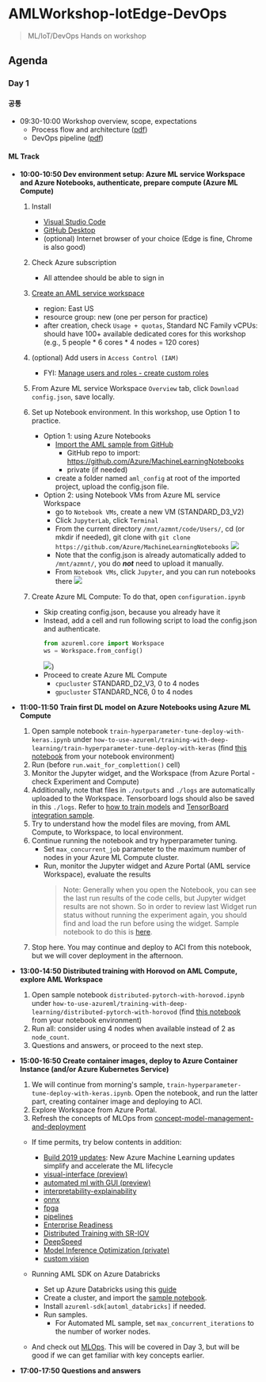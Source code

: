 # AMLWorkshop-IotEdge-DevOps
> ML/IoT/DevOps Hands on workshop

## Agenda
### Day 1

#### 공통
- 09:30-10:00 Workshop overview, scope, expectations
  - Process flow and architecture ([pdf](https://github.com/dem108/AMLWorkshop-IotEdge-DevOps/blob/master/doc/decks/Microsoft%20AI%20Architecture%20one-slider-EN-v20190513.pdf))
  - DevOps pipeline ([pdf](https://github.com/dem108/AMLWorkshop-IotEdge-DevOps/blob/master/doc/decks/DevOps-ML-IotEdge-pipeline-flow-v20190513.pdf))


#### ML Track
- **10:00-10:50 Dev environment setup: Azure ML service Workspace and Azure Notebooks, authenticate, prepare compute (Azure ML Compute)**

    1. Install
        - [Visual Studio Code](https://code.visualstudio.com/)
        - [GitHub Desktop](https://desktop.github.com/)
        - (optional) Internet browser of your choice (Edge is fine, Chrome is also good)
    1. Check Azure subscription
        - All attendee should be able to sign in
    1. [Create an AML service workspace](https://docs.microsoft.com/en-us/azure/machine-learning/service/setup-create-workspace)
        - region: East US
        - resource group: new (one per person for practice)
        - after creation, check `Usage + quotas`, Standard NC Family vCPUs: should have 100+ available dedicated cores for this workshop (e.g., 5 people * 6 cores * 4 nodes = 120 cores)
    1. (optional) Add users in `Access Control (IAM)`
        - FYI: [Manage users and roles - create custom roles](https://docs.microsoft.com/en-us/azure/machine-learning/service/how-to-assign-roles#create-custom-role)
    1. From Azure ML service Workspace `Overview` tab, click `Download config.json`, save locally.
    1. Set up Notebook environment. In this workshop, use Option 1 to practice.
        - Option 1: using Azure Notebooks
            - [Import the AML sample from GitHub](https://docs.microsoft.com/en-us/azure/notebooks/create-clone-jupyter-notebooks#import-a-project-from-github)
                - GitHub repo to import: https://github.com/Azure/MachineLearningNotebooks
                - private (if needed)
            - create a folder named `aml_config` at root of the imported project, upload the config.json file.
        - Option 2: using Notebook VMs from Azure ML service Workspace
            - go to `Notebook VMs`, create a new VM (STANDARD_D3_V2)
            - Click `JupyterLab`, click `Terminal`
            - From the current directory `/mnt/azmnt/code/Users/`, cd <USERNAME> (or mkdir if needed), git clone with `git clone https://github.com/Azure/MachineLearningNotebooks`
            ![](https://raw.githubusercontent.com/dem108/AMLWorkshop-IotEdge-DevOps/master/doc/images/setup-notebook-vm-jupyterlab-gitclone.jpg)
            - Note that the config.json is already automatically added to `/mnt/azmnt/`, you do ***not*** need to upload it manually.
            - From `Notebook VMs`, click `Jupyter`, and you can run notebooks there
            ![](https://raw.githubusercontent.com/dem108/AMLWorkshop-IotEdge-DevOps/master/doc/images/setup-notebook-vm-jupyter-notebook.jpg)

    1. Create Azure ML Compute: To do that, open `configuration.ipynb`

        - Skip creating config.json, because you already have it
        - Instead, add a cell and run following script to load the config.json and authenticate.
            ```python
            from azureml.core import Workspace
            ws = Workspace.from_config()
            ```
            ![](https://raw.githubusercontent.com/dem108/AMLWorkshop-IotEdge-DevOps/master/doc/images/authenticate-workspace.jpg))
        - Proceed to create Azure ML Compute
            - `cpucluster` STANDARD_D2_V3, 0 to 4 nodes
            - `gpucluster` STANDARD_NC6, 0 to 4 nodes

- **11:00-11:50 Train first DL model on Azure Notebooks using Azure ML Compute**

    1. Open sample notebook `train-hyperparameter-tune-deploy-with-keras.ipynb` under `how-to-use-azureml/training-with-deep-learning/train-hyperparameter-tune-deploy-with-keras` (find [this notebook](https://github.com/Azure/MachineLearningNotebooks/blob/master/how-to-use-azureml/training-with-deep-learning/train-hyperparameter-tune-deploy-with-keras/train-hyperparameter-tune-deploy-with-keras.ipynb) from your notebook environment)
    1. Run (before `run.wait_for_complettion()` cell)
    1. Monitor the Jupyter widget, and the Workspace (from Azure Portal - check Experiment and Compute)
    1. Additionally, note that files in `./outputs` and `./logs` are automatically uploaded to the Workspace. Tensorboard logs should also be saved in this `./logs`. Refer to [how to train models](https://docs.microsoft.com/en-us/azure/machine-learning/service/how-to-train-ml-models#single-node-training) and [TensorBoard integration sample](https://github.com/Azure/MachineLearningNotebooks/blob/master/how-to-use-azureml/training-with-deep-learning/tensorboard/tensorboard.ipynb).
    1. Try to understand how the model files are moving, from AML Compute, to Workspace, to local environment.
    1. Continue running the notebook and try hyperparameter tuning.
        - Set `max_concurrent_job` parameter to the maximum number of nodes in your Azure ML Compute cluster.
        - Run, monitor the Jupyter widget and Azure Portal (AML service Workspace), evaluate the results
            > Note: Generally when you open the Notebook, you can see the last run results of the code cells, but Jupyter widget results are not shown. So in order to review last Widget run status without running the experiment again, you should find and load the run before using the widget. Sample notebook to do this is [here](https://github.com/dem108/AMLWorkshop-IotEdge-DevOps/blob/master/notebooks/Check-Jupyter-widget-for-a-specific-run.ipynb). 
    1. Stop here. You may continue and deploy to ACI from this notebook, but we will cover deployment in the afternoon.

- **13:00-14:50 Distributed training with Horovod on AML Compute, explore AML Workspace**

    1. Open sample notebook `distributed-pytorch-with-horovod.ipynb` under `how-to-use-azureml/training-with-deep-learning/distributed-pytorch-with-horovod` (find [this notebook](https://github.com/Azure/MachineLearningNotebooks/blob/master/how-to-use-azureml/training-with-deep-learning/distributed-pytorch-with-horovod/distributed-pytorch-with-horovod.ipynb) from your notebook environment)
    1. Run all: consider using 4 nodes when available instead of 2 as `node_count`.
    1. Questions and answers, or proceed to the next step.

- **15:00-16:50 Create container images, deploy to Azure Container Instance (and/or Azure Kubernetes Service)**

    1. We will continue from morning's sample, `train-hyperparameter-tune-deploy-with-keras.ipynb`. Open the notebook, and run the latter part, creating container image and deploying to ACI.
    1. Explore Workspace from Azure Portal.
    1. Refresh the concepts of MLOps from [concept-model-management-and-deployment](https://docs.microsoft.com/en-us/azure/machine-learning/service/concept-model-management-and-deployment)

    * If time permits, try below contents in addition:

        - [Build 2019 updates](https://azure.microsoft.com/en-us/blog/new-azure-machine-learning-updates-simplify-and-accelerate-the-ml-lifecycle/): New Azure Machine Learning updates simplify and accelerate the ML lifecycle
        - [visual-interface (preview)](https://docs.microsoft.com/en-us/azure/machine-learning/service/ui-tutorial-automobile-price-train-score)
        - [automated ml with GUI (preview)](https://docs.microsoft.com/en-us/azure/machine-learning/service/how-to-create-portal-experiments)
        - [interpretability-explainability](https://docs.microsoft.com/en-us/azure/machine-learning/service/machine-learning-interpretability-explainability)
        - [onnx](https://docs.microsoft.com/en-us/azure/machine-learning/service/concept-onnx)
        - [fpga](https://docs.microsoft.com/en-us/azure/machine-learning/service/concept-accelerate-with-fpgas)
        - [pipelines](https://docs.microsoft.com/en-us/azure/machine-learning/service/concept-ml-pipelines)
        - [Enterprise Readiness](https://docs.microsoft.com/en-us/azure/machine-learning/service/concept-enterprise-security)
        - [Distributed Training with SR-IOV](https://techcommunity.microsoft.com/t5/azure-ai/accelerating-distributed-training-in-azure-machine-learning/ba-p/1059050)
        - [DeepSpeed](https://www.microsoft.com/en-us/research/blog/zero-deepspeed-new-system-optimizations-enable-training-models-with-over-100-billion-parameters/)
        - [Model Inference Optimization (private)](https://github.com/Azure/ModelInferenceOptimization#model-inference-optimization-workflow-and-hidden-tech)
        - [custom vision](https://customvision.ai)  

    * Running AML SDK on Azure Databricks
        - Set up Azure Databricks using this [guide](https://docs.microsoft.com/en-us/azure/machine-learning/service/how-to-configure-environment#azure-databricks)
        - Create a cluster, and import the [sample notebook](https://github.com/Azure/MachineLearningNotebooks/blob/master/how-to-use-azureml/azure-databricks/Databricks_AMLSDK_1-4_6.dbc).
        - Install `azureml-sdk[automl_databricks]` if needed.
        - Run samples.
            - For Automated ML sample, set `max_concurrent_iterations` to the number of worker nodes.

    * And check out [MLOps](https://docs.microsoft.com/en-us/azure/machine-learning/service/concept-model-management-and-deployment). This will be covered in Day 3, but will be good if we can get familiar with key concepts earlier.

- **17:00-17:50 Questions and answers**


